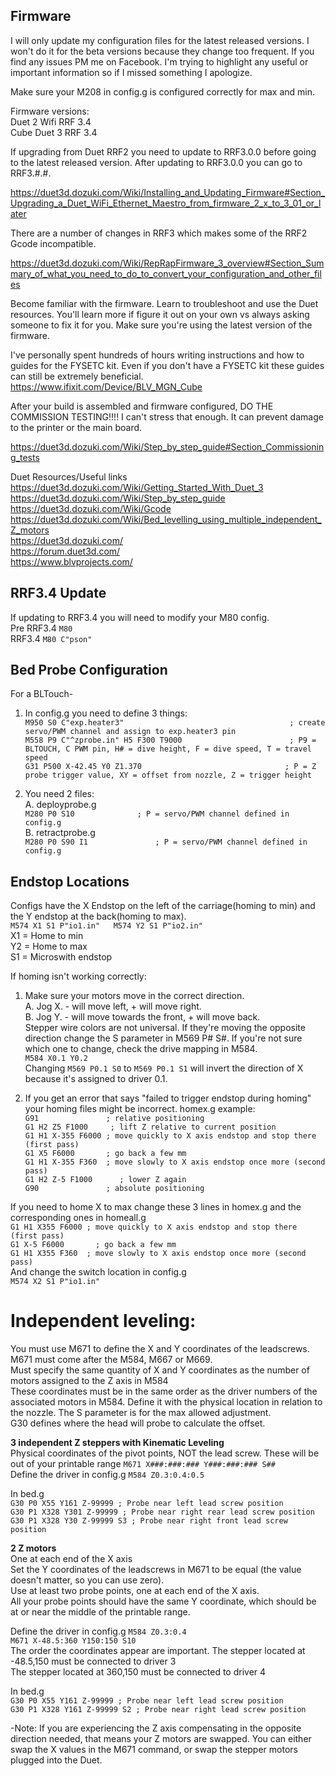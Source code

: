 ## Firmware
I will only update my configuration files for the latest released versions. I won't do it for the beta versions because they change too frequent. If you find any issues PM me on Facebook. I'm trying to highlight any useful or important information so if I missed something I apologize.  

Make sure your M208 in config.g is configured correctly for max and min.  

Firmware versions:  
Duet 2 Wifi RRF 3.4  
Cube Duet 3 RRF 3.4  

If upgrading from Duet RRF2 you need to update to RRF3.0.0 before going to the latest released version. After updating to RRF3.0.0 you can go to RRF3.#.#.  

https://duet3d.dozuki.com/Wiki/Installing_and_Updating_Firmware#Section_Upgrading_a_Duet_WiFi_Ethernet_Maestro_from_firmware_2_x_to_3_01_or_later  

There are a number of changes in RRF3 which makes some of the RRF2 Gcode incompatible.  

https://duet3d.dozuki.com/Wiki/RepRapFirmware_3_overview#Section_Summary_of_what_you_need_to_do_to_convert_your_configuration_and_other_files  

Become familiar with the firmware. Learn to troubleshoot and use the Duet resources. You'll learn more if figure it out on your own vs always asking someone to fix it for you. Make sure you're using the latest version of the firmware.  

I've personally spent hundreds of hours writing instructions and how to guides for the FYSETC kit. Even if you don't have a FYSETC kit these guides can still be extremely beneficial.  
https://www.ifixit.com/Device/BLV_MGN_Cube  

After your build is assembled and firmware configured, DO THE COMMISSION TESTING!!!! I can't stress that enough. It can prevent damage to the printer or the main board.  

https://duet3d.dozuki.com/Wiki/Step_by_step_guide#Section_Commissioning_tests  

Duet Resources/Useful links  
https://duet3d.dozuki.com/Wiki/Getting_Started_With_Duet_3  
https://duet3d.dozuki.com/Wiki/Step_by_step_guide  
https://duet3d.dozuki.com/Wiki/Gcode  
https://duet3d.dozuki.com/Wiki/Bed_levelling_using_multiple_independent_Z_motors  
https://duet3d.dozuki.com/  
https://forum.duet3d.com/  
https://www.blvprojects.com/  

## RRF3.4 Update  
If updating to RRF3.4 you will need to modify your M80 config.  
Pre RRF3.4 `M80`  
RRF3.4 `M80 C"pson"`  

## Bed Probe Configuration  
For a BLTouch-  
1. In config.g you need to define 3 things:  
`M950 S0 C"exp.heater3"                                   	; create servo/PWM channel and assign to exp.heater3 pin`  
`M558 P9 C"^zprobe.in" H5 F300 T9000                     	; P9 = BLTOUCH, C PWM pin, H# = dive height, F = dive speed, T = travel speed`  
`G31 P500 X-42.45 Y0 Z1.370                                ; P = Z probe trigger value, XY = offset from nozzle, Z = trigger height`  

2. You need 2 files:  
A. deployprobe.g  
  `M280 P0 S10				; P = servo/PWM channel defined in config.g`  
B. retractprobe.g  
  `M280 P0 S90 I1				; P = servo/PWM channel defined in config.g`  


## Endstop Locations  
Configs have the X Endstop on the left of the carriage(homing to min) and the Y endstop at the back(homing to max).  
`M574 X1 S1 P"io1.in"  
M574 Y2 S1 P"io2.in"`  
X1 = Home to min  
Y2 = Home to max  
S1 = Microswith endstop  

If homing isn't working correctly:  
1. Make sure your motors move in the correct direction.  
A. Jog X. - will move left, + will move right.  
B. Jog Y. - will move towards the front, + will move back.  
Stepper wire colors are not universal. If they're moving the opposite direction change the S parameter in M569 P# S#. If you're not sure which one to change, check the drive mapping in M584.  
`M584 X0.1 Y0.2`  
Changing `M569 P0.1 S0` to `M569 P0.1 S1` will invert the direction of X because it's assigned to driver 0.1.  

2. If you get an error that says "failed to trigger endstop during homing" your homing files might be incorrect. 
homex.g example:  
`G91               ; relative positioning`  
`G1 H2 Z5 F1000     ; lift Z relative to current position`  
`G1 H1 X-355 F6000 ; move quickly to X axis endstop and stop there (first pass)`  
`G1 X5 F6000       ; go back a few mm`  
`G1 H1 X-355 F360  ; move slowly to X axis endstop once more (second pass)`  
`G1 H2 Z-5 F1000      ; lower Z again`  
`G90               ; absolute positioning`  

If you need to home X to max change these 3 lines in homex.g and the corresponding ones in homeall.g  
`G1 H1 X355 F6000 ; move quickly to X axis endstop and stop there (first pass)`  
`G1 X-5 F6000       ; go back a few mm`  
`G1 H1 X355 F360  ; move slowly to X axis endstop once more (second pass)`  
And change the switch location in config.g  
`M574 X2 S1 P"io1.in"`

# Independent leveling:  
You must use M671 to define the X and Y coordinates of the leadscrews.  
M671 must come after the M584, M667 or M669.  
Must specify the same quantity of X and Y coordinates as the number of motors assigned to the Z axis in M584  
These coordinates must be in the same order as the driver numbers of the associated motors in M584. 
Define it with the physical location in relation to the nozzle. The S parameter is for the max allowed adjustment.  
G30 defines where the head will probe to calculate the offset.  

**3 independent Z steppers with Kinematic Leveling**  
Physical coordinates of the pivot points, NOT the lead screw. These will be out of your printable range `M671 X###:###:### Y###:###:### S##`  
Define the driver in config.g `M584 Z0.3:0.4:0.5` 

In bed.g  
`G30 P0 X55 Y161 Z-99999 ; Probe near left lead screw position`  
`G30 P1 X328 Y301 Z-99999 ; Probe near right rear lead screw position` 
`G30 P1 X328 Y30 Z-99999 S3 ; Probe near right front lead screw position` 

**2 Z motors**  
One at each end of the X axis  
Set the Y coordinates of the leadscrews in M671 to be equal (the value doesn't matter, so you can use zero).  
Use at least two probe points, one at each end of the X axis.  
All your probe points should have the same Y coordinate, which should be at or near the middle of the printable range.  

Define the driver in config.g `M584 Z0.3:0.4`  
`M671 X-48.5:360 Y150:150 S10`  
The order the coordinates appear are important. The stepper located at -48.5,150 must be connected to driver 3  
The stepper located at 360,150 must be connected to driver 4  

In bed.g  
`G30 P0 X55 Y161 Z-99999 ; Probe near left lead screw position`  
`G30 P1 X328 Y161 Z-99999 S2 ; Probe near right lead screw position`  


-Note: If you are experiencing the Z axis compensating in the opposite direction needed, that means your Z motors are swapped. 
You can either swap the X values in the M671 command, or swap the stepper motors plugged into the Duet.
